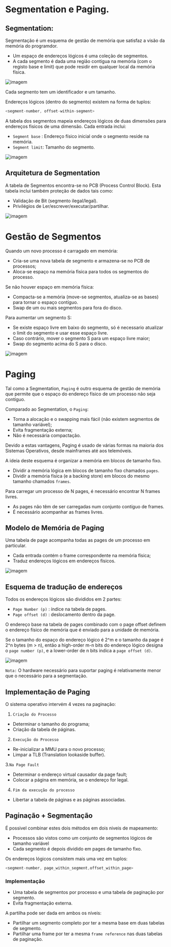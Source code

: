 # Segmentation e Paging.

## Segmentation:

Segmentação é um esquema de gestão de memória que satisfaz a visão da memória do programdor.

 - Um espaço de endereços lógicos é uma coleção de segmentos.
 - A cada segmento é dada uma região contigua na memória (com o registo base e limit) que pode residir em qualquer local da memória física.

![imagem](https://user-images.githubusercontent.com/62023102/119264340-aa569e00-bbda-11eb-9c06-1c4bbe12740d.png)


Cada segmento tem um identificador e um tamanho.

Endereços lógicos (dentro do segmento) existem na forma de tuplos:

```c 
<segment-number, offset-within-segment>
```

A tabela dos segmentos mapeia endereços lógicos de duas dimensões para endereços fisicos de uma dimensão. Cada entrada inclui:
- `Segment base` : Endereço físico inicial onde o segmento reside na memória.
- `Segment limit`: Tamanho do segmento.

![imagem](https://user-images.githubusercontent.com/62023102/119264521-78920700-bbdb-11eb-879f-8644794cd1eb.png)

## Arquitetura de Segmentation

A tabela de Segmentos encontra-se no PCB (Process Control Block). Esta tabela inclui também proteção de dados tais como:
- Validação de Bit (segmento ilegal/legal).
- Privilégios de Ler/escrever/executar/partilhar.

![imagem](https://user-images.githubusercontent.com/62023102/119266280-0a9d0e00-bbe2-11eb-8190-8d5231816d80.png)

# Gestão de Segmentos

Quando um novo processo é carragado em memória:
- Cria-se uma nova tabela de segmento e armazena-se no PCB de processos;
- Aloca-se espaço na memória fisica para todos os segmentos do processo.

Se não houver espaço em memória física:
- Compacta-se a memória (move-se segmentos, atualiza-se as bases) para tornar o espaço contíguo.
- Swap de um ou mais segmentos para fora do disco.

Para aumentar um segmento S:
- Se existe espaço livre em baixo do segmento, só é necessario atualizar o limit do segmento e usar esse espaço livre.
- Caso contrário, mover o segmento S para um espaço livre maior;
- Swap do segmento acima do S para o disco.

![imagem](https://user-images.githubusercontent.com/62023102/119266782-083bb380-bbe4-11eb-9586-3841fb1227fe.png)


# Paging

Tal como a Segmentation, `Paging` é outro esquema de gestão de memória que permite que o espaço do endereço físico de um processo não seja contíguo.

Comparado ao Segmentation, o `Paging`:
- Torna a alocação e o swapping mais fácil (não existem segmentos de tamanho variável);
- Evita fragmentação externa;
- Não é necessária compactação.

Devido a estas vantagens, Paging é usado de várias formas na maioria dos Sistemas Operativos, desde mainframes até aos telemóveis.

A ideia deste esquema é organizar a memória em blocos de tamanho fixo.
 - Dividir a memória lógica em blocos de tamanho fixo chamados `pages`.
 - Dividir a memória física (e a backing store) em blocos do mesmo tamanho chamados `frames`.

Para carregar um processo de N pages, é necessário encontrar N frames livres.
- As pages não têm de ser carregadas num conjunto contíguo de frames.
- É necessário acompanhar as frames livres.

## Modelo de Memória de Paging

Uma tabela de page acompanha todas as pages de um processo em particular.
 - Cada entrada contém o frame correspondente na memória física;
 - Traduz endereços lógicos em endereços físicos.

![imagem](https://user-images.githubusercontent.com/62023102/119267304-de838c00-bbe5-11eb-9b86-43f198d5360b.png)

## Esquema de tradução de endereços

Todos os endereços lógicos são divididos em 2 partes:

- `Page Number (p)` : índice na tabela de pages.
- `Page offset (d)` : deslocamento dentro da page.

O endereço base na tabela de pages combinado com o page offset definem o endereço físico de memória que é enviado para a unidade de memória.

Se o tamanho do espaço do endereço lógico é 2^m e o tamanho da page é 2^n bytes (m > n), então a high-order m-n bits do endereço lógico designa o `page number (p)`, e a lower-order de n bits indica a `page offset (d)`.

![imagem](https://user-images.githubusercontent.com/62023102/119267697-a1b89480-bbe7-11eb-8837-46eb53d09c74.png)


`Nota:` O hardware necessário para suportar paging é relativamente menor que o necessário para a segmentação.

## Implementação de Paging

O sistema operativo intervém 4 vezes na paginação:

1. `Criação do Processo`
 - Determinar o tamanho do programa;
 - Criação da tabela de páginas.

2. `Execução do Processo`
 - Re-inicializar a MMU para o novo processo;
 - Limpar a TLB (Translation lookaside buffer).

3.`Na Page Fault`
 - Determinar o endereço virtual causador da page fault;
 - Colocar a página em memória, se o endereço for legal.

4. `Fim da execução do processo`
 - Libertar a tabela de páginas e as páginas associadas.

## Paginação + Segmentação

É possivel combinar estes dois métodos em dois niveis de mapeamento:

- Processos são vistos como um conjunto de segmentos lógicos de tamanho variável
- Cada segmento é depois dividido em pages de tamanho fixo.

Os endereços lógicos consistem mais uma vez em tuplos:

```c
<segment-number, page_within_segment,offset_within_page>
```

### Implementação 

- Uma tabela de segmentos por processo e uma tabela de paginação por segmento.
- Evita fragmentação externa.

A partilha pode ser dada em ambos os níveis:
 - Partilhar um segmento completo por ter a mesma base em duas tabelas de segmento.
 - Partilhar uma frame por ter a mesma `frame reference` nas duas tabelas de paginação.
